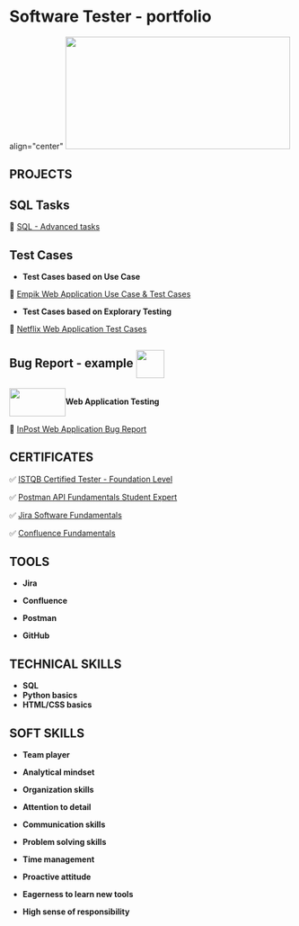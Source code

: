 # Software Tester - portfolio
<p>
align="center"
<img src="https://github.com/acelmer/portfolio/assets/145276189/feea1f7b-ccf1-40bd-adc8-f4543a76d993" width="400" height="200">
</p>

## PROJECTS
## SQL Tasks
:white_square_button: [SQL - Advanced tasks](SQL.md)

## Test Cases
- **Test Cases based on Use Case**
  
:white_square_button: [Empik Web Application Use Case & Test Cases](https://docs.google.com/spreadsheets/d/1AN7z1e0Ny1tuo1sXdqqQgidv9GixtXoH/edit?usp=sharing&ouid=109747489750522179465&rtpof=true&sd=true) 

- **Test Cases based on Explorary Testing**
  
:white_square_button: [Netflix Web Application Test Cases](https://docs.google.com/spreadsheets/d/17psA1ZYsGVYgK4_7y0Cx8vZgoUuNNylW/edit?usp=sharing&ouid=109747489750522179465&rtpof=true&sd=true)

## Bug Report - example <img src="https://github.com/acelmer/portfolio/assets/145276189/1b69f685-d055-4a1c-8165-b4fabff6a441" align="center" width="50" height="50">
<img src="https://github.com/acelmer/portfolio/assets/145276189/eeaf36d8-982f-480b-84d0-edc1ea4d4b85" align="center" width="100" height="50">**Web Application Testing**

:white_square_button: [InPost Web Application Bug Report](https://docs.google.com/spreadsheets/d/1XV4nUL59xOcEjUJ4TvtGdAf3-VCu9XNG/edit?usp=sharing&ouid=109747489750522179465&rtpof=true&sd=true) 


## CERTIFICATES
:white_check_mark: [ISTQB Certified Tester - Foundation Level](https://drive.google.com/file/d/1LxLEEnz1NkOetT5S5jszJUaeEq8PilnG/view?usp=drive_link)

:white_check_mark: [Postman API Fundamentals Student Expert](https://drive.google.com/file/d/1zcR4zhPTtEmgdxzC-ZyQsk5D5v0dnw9d/view?usp=drive_link)

:white_check_mark: [Jira Software Fundamentals](https://university.atlassian.com/student/award/P43BSbv88LpUbwXEpJZB1Xfk)

:white_check_mark: [Confluence Fundamentals](https://university.atlassian.com/student/award/qrDA5NcHd6SYEDesCZcJVetP)

## TOOLS
- **Jira**

- **Confluence**

- **Postman**

- **GitHub**

## TECHNICAL SKILLS

- **SQL**
- **Python basics**
- **HTML/CSS basics**

## SOFT SKILLS
- **Team player**
  
- **Analytical mindset**
  
- **Organization skills**

- **Attention to detail**
  
- **Communication skills**

- **Problem solving skills**

- **Time management**

- **Proactive attitude**

- **Eagerness to learn new tools**

- **High sense of responsibility**
